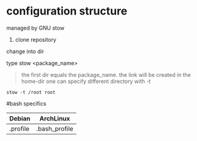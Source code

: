 # configuration structure
managed by GNU stow

1. clone repository

change into dir

type stow <package_name>

> the first dir equals the package_name. the link will be created in the home-dir
> one can specify different directory with -t <dir>

```
stow -t /root root
```

#bash specifics

 Debian | ArchLinux |
|--|--|
.profile | .bash_profile |

